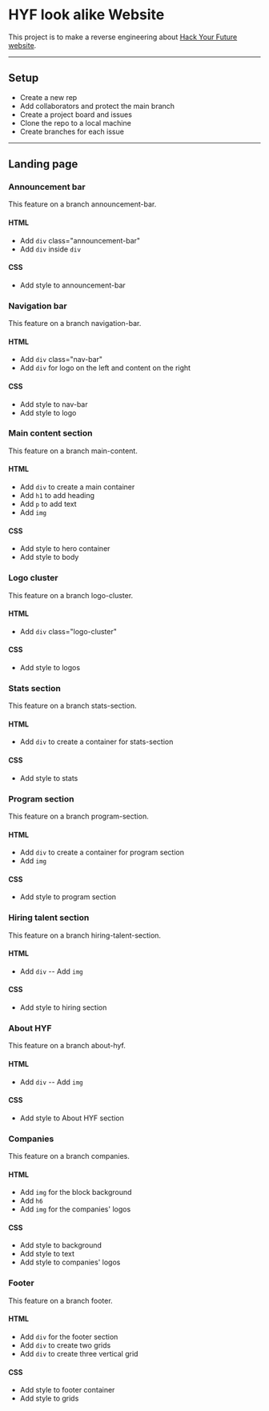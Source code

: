 # HYF look alike Website

<!-- describe your project -->
This project is to make a  reverse engineering about  [Hack Your Future website](https://www.hackyourfuture.net/).

---

## Setup

- Create a new rep
- Add collaborators and protect the main branch
- Create a project board and issues
- Clone the repo to a local machine
- Create branches for each issue

---

## Landing page

### Announcement bar

This feature  on a branch announcement-bar.

#### HTML

- Add `div` class="announcement-bar"
- Add `div` inside `div`

#### CSS

- Add style to announcement-bar

### Navigation bar

This feature  on a branch navigation-bar.

#### HTML

- Add `div` class="nav-bar"
- Add `div` for logo on the left and content on the right

#### CSS

- Add style to nav-bar
- Add style to logo

### Main content section

This feature on a branch main-content.

#### HTML

- Add `div` to create a main container
- Add `h1` to add heading
- Add `p` to add text
- Add `img`

#### CSS

- Add style to hero container
- Add style to body

### Logo cluster

This feature on a branch logo-cluster.

#### HTML

- Add `div` class="logo-cluster"

#### CSS

- Add style to logos

### Stats section

This feature on a branch stats-section.

#### HTML

- Add `div` to create a container for stats-section

#### CSS

- Add style to stats

### Program section

This feature on a branch program-section.

#### HTML

- Add `div` to create a container for program section
- Add `img`

#### CSS

- Add style to program section

### Hiring talent section

This feature on a branch hiring-talent-section.

#### HTML

- Add `div`
-- Add `img`

#### CSS

- Add style to hiring section

### About HYF

This feature on a branch about-hyf.

#### HTML

- Add `div`
-- Add `img`

#### CSS

- Add style to About HYF section

### Companies

This feature  on a branch companies.

#### HTML

- Add `img` for the block background
- Add `h6`
- Add `img` for the companies' logos

#### CSS

- Add style to background
- Add style to text
- Add style to companies' logos

### Footer

This feature on a branch footer.

#### HTML

- Add `div` for the footer section
- Add `div` to create two grids
- Add `div` to create three vertical grid

#### CSS

- Add style to footer container
- Add style to grids
